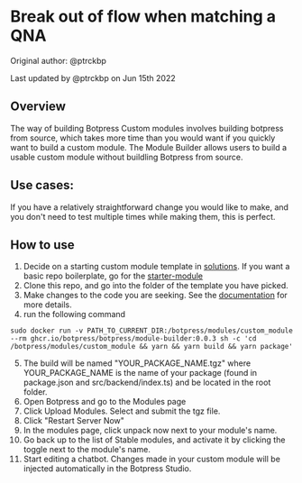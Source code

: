 # Break out of flow when matching a QNA

Original author: @ptrckbp

Last updated by @ptrckbp on Jun 15th 2022

## Overview
The way of building Botpress Custom modules involves building botpress from source, which takes more time than you would want if you quickly want to build a custom module. The Module Builder allows users to build a usable custom module without buildling Botpress from source. 

## Use cases:
If you have a relatively straightforward change you would like to make, and you don't need to test multiple times while making them, this is perfect.

## How to use
1. Decide on a starting custom module template in [solutions](../../custom%20modules/). If you want a basic repo boilerplate, go for the [starter-module](../../custom%20modules/starter-module/)
2. Clone this repo, and go into the folder of the template you have picked.
3. Make changes to the code you are seeking. See the [documentation](https://botpress.com/docs/building-chatbots/developers/custom-modules) for more details.  
4. run the following command 
```
sudo docker run -v PATH_TO_CURRENT_DIR:/botpress/modules/custom_module --rm ghcr.io/botpress/botpress/module-builder:0.0.3 sh -c 'cd /botpress/modules/custom_module && yarn && yarn build && yarn package'
```
5. The build will be named "YOUR_PACKAGE_NAME.tgz" where YOUR_PACKAGE_NAME is the name of your package (found in package.json and src/backend/index.ts) and be located in the root folder. 
6. Open Botpress and go to the Modules page
7. Click Upload Modules. Select and submit the tgz file.
8. Click "Restart Server Now"
9. In the modules page, click unpack now next to your module's name.
9. Go back up to the list of Stable modules, and activate it by clicking the toggle next to the module's name.
10. Start editing a chatbot. Changes made in your custom module will be injected automatically in the Botpress Studio. 

